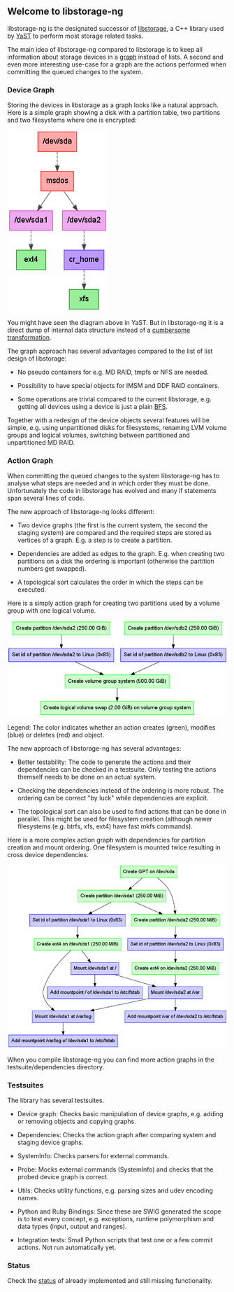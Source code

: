
## Welcome to libstorage-ng


libstorage-ng is the designated successor of
[libstorage](https://github.com/openSUSE/libstorage), a C++ library used by
[YaST](https://github.com/yast) to perform most storage related tasks.

The main idea of libstorage-ng compared to libstorage is to keep all
information about storage devices in a
[graph](https://en.wikipedia.org/wiki/Graph_(discrete_mathematics)) instead of
lists. A second and even more interesting use-case for a graph are the actions
performed when committing the queued changes to the system.


### Device Graph

Storing the devices in libstorage as a graph looks like a natural
approach. Here is a simple graph showing a disk with a partition table, two
partitions and two filesystems where one is encrypted:

![luks.png](images/luks.png)

You might have seen the diagram above in YaST. But in libstorage-ng it is a
direct dump of internal data structure instead of a [cumbersome
transformation](https://github.com/openSUSE/libstorage/blob/master/storage/Graph.cc).

The graph approach has several advantages compared to the list of list design
of libstorage:

* No pseudo containers for e.g. MD RAID, tmpfs or NFS are needed.

* Possibility to have special objects for IMSM and DDF RAID containers.

* Some operations are trivial compared to the current libstorage, e.g. getting
  all devices using a device is just a plain
  [BFS](https://en.wikipedia.org/wiki/Breadth-first_search).

Together with a redesign of the device objects several features will be
simple, e.g. using unpartitioned disks for filesystems, renaming LVM volume
groups and logical volumes, switching between partitioned and unpartitioned MD
RAID.


### Action Graph

When committing the queued changes to the system libstorage-ng has to analyse
what steps are needed and in which order they must be done. Unfortunately the
code in libstorage has evolved and many if statements span several lines of
code.

The new approach of libstorage-ng looks different:

* Two device graphs (the first is the current system, the second the staging
  system) are compared and the required steps are stored as vertices of a
  graph. E.g. a step is to create a partition.

* Dependencies are added as edges to the graph. E.g. when creating two
  partitions on a disk the ordering is important (otherwise the partition
  numbers get swapped).

* A topological sort calculates the order in which the steps can be executed.

Here is a simply action graph for creating two partitions used by a volume
group with one logical volume.

![action.png](images/action.png)

Legend: The color indicates whether an action creates (green), modifies (blue)
or deletes (red) and object.

The new approach of libstorage-ng has several advantages:

* Better testability: The code to generate the actions and their dependencies
  can be checked in a testsuite. Only testing the actions themself needs to be
  done on an actual system.

* Checking the dependencies instead of the ordering is more robust. The
  ordering can be correct "by luck" while dependencies are explicit.

* The topological sort can also be used to find actions that can be done in
  parallel. This might be used for filesystem creation (although newer
  filesystems (e.g. btrfs, xfs, ext4) have fast mkfs commands).

Here is a more complex action graph with dependencies for partition creation
and mount ordering. One filesystem is mounted twice resulting in cross device
dependencies.

![complex-action.png](images/complex-action.png)

When you compile libstorage-ng you can find more action graphs in the
testsuite/dependencies directory.


### Testsuites

The library has several testsuites.

- Device graph: Checks basic manipulation of device graphs, e.g. adding or
  removing objects and copying graphs.

- Dependencies: Checks the action graph after comparing system and staging
  device graphs.

- SystemInfo: Checks parsers for external commands.

- Probe: Mocks external commands (SystemInfo) and checks that the probed
  device graph is correct.

- Utils: Checks utility functions, e.g. parsing sizes and udev encoding names.

- Python and Ruby Bindings: Since these are SWIG generated the scope is to
  test every concept, e.g. exceptions, runtime polymorphism and data types
  (input, output and ranges).

- Integration tests: Small Python scripts that test one or a few commit actions.
  Not run automatically yet.


### Status

Check the [status](status.md) of already implemented and still missing
functionality.

